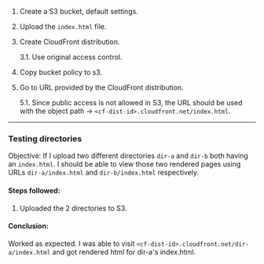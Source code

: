 1. Create a S3 bucket, default settings.
2. Upload the `index.html` file.
3. Create CloudFront distribution.

   3.1. Use original access control.

4. Copy bucket policy to s3.
5. Go to URL provided by the CloudFront distribution.

   5.1. Since public access is not allowed in S3, the URL should be used with the object path -> `<cf-dist-id>.cloudfront.net/index.html`.

---

### Testing directories

Objective: If I upload two different directories `dir-a` and `dir-b` both having an `index.html`. I should be able to view those two rendered pages using URLs `dir-a/index.html` and `dir-b/index.html` respectively.

#### Steps followed:

1. Uploaded the 2 directories to S3.

#### Conclusion:

Worked as expected. I was able to visit `<cf-dist-id>.cloudfront.net/dir-a/index.html` and got rendered html for dir-a's index.html.
